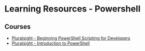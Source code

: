 # Learning Resources - Powershell

## Courses

- [Pluralsight - Beginning PowerShell Scripting for Developers](https://app.pluralsight.com/courses/beginning-powershell-scripting-developers)
- [Pluralsight - Introduction to PowerShell](https://app.pluralsight.com/courses/powershell-intro)
